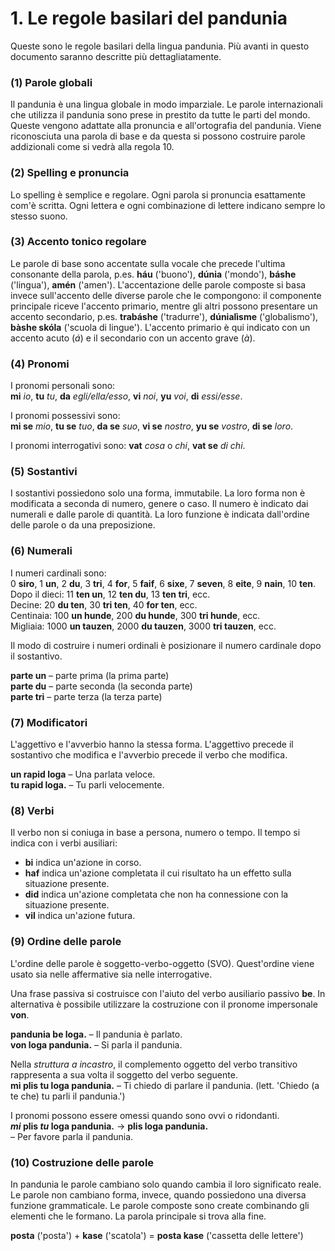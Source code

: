
# 1. Le regole basilari del pandunia

Queste sono le regole basilari della lingua pandunia.
Più avanti in questo documento saranno descritte più dettagliatamente.

### (1) Parole globali

Il pandunia è una lingua globale in modo imparziale.
Le parole internazionali che utilizza il pandunia sono prese in prestito da tutte le parti del mondo.
Queste vengono adattate alla pronuncia e all'ortografia del pandunia.
Viene riconosciuta una parola di base e da questa si possono costruire parole addizionali come si vedrà alla regola 10.


### (2) Spelling e pronuncia

Lo spelling è semplice e regolare.
Ogni parola si pronuncia esattamente com'è scritta.
Ogni lettera e ogni combinazione di lettere indicano sempre lo stesso suono.


### (3) Accento tonico regolare

Le parole di base sono accentate sulla vocale che precede l'ultima consonante della parola, p.es.
**háu** ('buono'), **dúnia** ('mondo'), **báshe** ('lingua'), **amén** ('amen').
L'accentazione delle parole composte si basa invece sull'accento delle diverse parole che le compongono: il componente principale riceve l'accento primario, mentre gli altri possono presentare un accento secondario, p.es.
**trabáshe** ('tradurre'), **dúnialìsme** ('globalismo'), **bàshe skóla** ('scuola di lingue').
L'accento primario è qui indicato con un accento acuto (*á*) e il secondario con un accento grave (*à*).


### (4) Pronomi

I pronomi personali sono:  
**mi** _io_, **tu** _tu_, **da** _egli/ella/esso_,
**vi** _noi_, **yu** _voi_, **di** _essi/esse_.

I pronomi possessivi sono:  
**mi se** _mio_, **tu se** _tuo_, **da se** _suo_,
**vi se** _nostro_, **yu se** _vostro_, **di se** _loro_.

I pronomi interrogativi sono:
**vat**
_cosa_ o _chi_,
**vat se**
_di chi_.


### (5) Sostantivi

I sostantivi possiedono solo una forma, immutabile.
La loro forma non è modificata a seconda di numero, genere o caso.
Il numero è indicato dai numerali e dalle parole di quantità.
La loro funzione è indicata dall'ordine delle parole o da una preposizione.

### (6) Numerali

I numeri cardinali sono:  
0 **siro**, 1 **un**, 2 **du**, 3 **tri**, 4 **for**, 5 **faif**, 6 **sixe**,
7 **seven**, 8 **eite**, 9 **nain**, 10 **ten**.  
Dopo il dieci:
11 **ten un**, 12 **ten du**, 13 **ten tri**,
ecc.  
Decine:
20 **du ten**, 30 **tri ten**, 40 **for ten**,
ecc.  
Centinaia:
100 **un hunde**, 200 **du hunde**, 300 **tri hunde**,
ecc.  
Migliaia:
1000 **un tauzen**, 2000 **du tauzen**, 3000 **tri tauzen**,
ecc.

Il modo di costruire i numeri ordinali è posizionare il numero cardinale dopo il sostantivo.

**parte un**
– parte prima (la prima parte)  
**parte du**
– parte seconda (la seconda parte)  
**parte tri**
– parte terza (la terza parte)


### (7) Modificatori

L'aggettivo e l'avverbio hanno la stessa forma.
L'aggettivo precede il sostantivo che modifica
e l'avverbio precede il verbo che modifica.

**un rapid loga**
– Una parlata veloce.  
**tu rapid loga.**
– Tu parli velocemente.


### (8) Verbi

Il verbo non si coniuga in base a persona, numero o tempo.
Il tempo si indica con i verbi ausiliari:

- **bi**
  indica un'azione in corso.
- **haf**
  indica un'azione completata il cui risultato ha un effetto sulla situazione presente.
- **did**
  indica un'azione completata che non ha connessione con la situazione presente.
- **vil**
  indica un'azione futura.


### (9) Ordine delle parole

L'ordine delle parole è soggetto-verbo-oggetto (SVO).
Quest'ordine viene usato sia nelle affermative sia nelle interrogative.

Una frase passiva si costruisce con l'aiuto del verbo ausiliario passivo
**be**.
In alternativa è possibile utilizzare la costruzione con il pronome impersonale
**von**.

**pandunia be loga.**
– Il pandunia è parlato.  
**von loga pandunia.**
– Si parla il pandunia.

Nella _struttura a incastro_, il complemento oggetto del verbo transitivo rappresenta a sua volta il soggetto del verbo seguente.  
**mi plis tu loga pandunia.**
– Ti chiedo di parlare il pandunia. (lett. 'Chiedo (a te che) tu parli il pandunia.')

I pronomi possono essere omessi quando sono ovvi o ridondanti.  
**_mi_ plis _tu_ loga pandunia.**
→ **plis loga pandunia.**  
– Per favore parla il pandunia.


### (10) Costruzione delle parole

In pandunia le parole cambiano solo quando cambia il loro significato reale.
Le parole non cambiano forma, invece, quando possiedono una diversa funzione grammaticale.
Le parole composte sono create combinando gli elementi che le formano.
La parola principale si trova alla fine.

**posta**
('posta') +
**kase**
('scatola') =
**posta kase**
('cassetta delle lettere')

